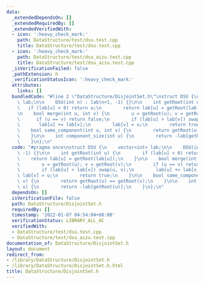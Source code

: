 ```yaml
---
data:
  _extendedDependsOn: []
  _extendedRequiredBy: []
  _extendedVerifiedWith:
  - icon: ':heavy_check_mark:'
    path: DataStructure/test/dsu.test.cpp
    title: DataStructure/test/dsu.test.cpp
  - icon: ':heavy_check_mark:'
    path: DataStructure/test/dsu_aizu.test.cpp
    title: DataStructure/test/dsu_aizu.test.cpp
  _isVerificationFailed: false
  _pathExtension: h
  _verificationStatusIcon: ':heavy_check_mark:'
  attributes:
    links: []
  bundledCode: "#line 2 \"DataStructure/DisjointSet.h\"\nstruct DSU {\n    vector<int>\
    \ lab;\n\n    DSU(int n) : lab(n+1, -1) {}\n\n    int getRoot(int u) {\n     \
    \   if (lab[u] < 0) return u;\n        return lab[u] = getRoot(lab[u]);\n    }\n\
    \n    bool merge(int u, int v) {\n        u = getRoot(u); v = getRoot(v);\n  \
    \      if (u == v) return false;\n        if (lab[u] > lab[v]) swap(u, v);\n \
    \       lab[u] += lab[v];\n        lab[v] = u;\n        return true;\n    }\n\n\
    \    bool same_component(int u, int v) {\n        return getRoot(u) == getRoot(v);\n\
    \    }\n\n    int component_size(int u) {\n        return -lab[getRoot(u)];\n\
    \    }\n};\n"
  code: "#pragma once\nstruct DSU {\n    vector<int> lab;\n\n    DSU(int n) : lab(n+1,\
    \ -1) {}\n\n    int getRoot(int u) {\n        if (lab[u] < 0) return u;\n    \
    \    return lab[u] = getRoot(lab[u]);\n    }\n\n    bool merge(int u, int v) {\n\
    \        u = getRoot(u); v = getRoot(v);\n        if (u == v) return false;\n\
    \        if (lab[u] > lab[v]) swap(u, v);\n        lab[u] += lab[v];\n       \
    \ lab[v] = u;\n        return true;\n    }\n\n    bool same_component(int u, int\
    \ v) {\n        return getRoot(u) == getRoot(v);\n    }\n\n    int component_size(int\
    \ u) {\n        return -lab[getRoot(u)];\n    }\n};\n"
  dependsOn: []
  isVerificationFile: false
  path: DataStructure/DisjointSet.h
  requiredBy: []
  timestamp: '2022-01-07 04:54:04+08:00'
  verificationStatus: LIBRARY_ALL_AC
  verifiedWith:
  - DataStructure/test/dsu.test.cpp
  - DataStructure/test/dsu_aizu.test.cpp
documentation_of: DataStructure/DisjointSet.h
layout: document
redirect_from:
- /library/DataStructure/DisjointSet.h
- /library/DataStructure/DisjointSet.h.html
title: DataStructure/DisjointSet.h
---
```


